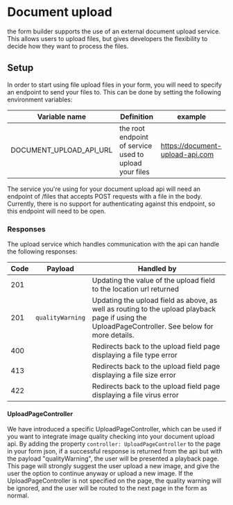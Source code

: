 # Document upload

the form builder supports the use of an external document upload service. This allows users to upload files, but gives developers the flexibility to decide how they want to process the files.

## Setup

In order to start using file upload files in your form, you will need to specify an endpoint to send your files to. This can be done by setting the following environment variables:

| Variable name           | Definition                                             | example                         |
| ----------------------- | ------------------------------------------------------ | ------------------------------- |
| DOCUMENT_UPLOAD_API_URL | the root endpoint of service used to upload your files | https://document-upload-api.com |

The service you're using for your document upload api will need an endpoint of /files that accepts POST requests with a file in the body. Currently, there is no support for authenticating against this endpoint, so this endpoint will need to be open.

### Responses

The upload service which handles communication with the api can handle the following responses:

| Code | Payload          | Handled by                                                                                                                                        |
| ---- | ---------------- | ------------------------------------------------------------------------------------------------------------------------------------------------- |
| 201  |                  | Updating the value of the upload field to the location url returned                                                                               |
| 201  | `qualityWarning` | Updating the upload field as above, as well as routing to the upload playback page if using the UploadPageController. See below for more details. |
| 400  |                  | Redirects back to the upload field page displaying a file type error                                                                              |
| 413  |                  | Redirects back to the upload field page displaying a file size error                                                                              |
| 422  |                  | Redirects back to the upload field page displaying a file virus error                                                                             |

#### UploadPageController

We have introduced a specific UploadPageController, which can be used if you want to integrate image quality checking into your document upload api.
By adding the property `controller: UploadPageController` to the page in your form json, if a successful response is returned from the api but with the payload "qualityWarning", the user will be presented a playback page.
This page will strongly suggest the user upload a new image, and give the user the option to continue anyway or upload a new image.
If the UploadPageController is not specified on the page, the quality warning will be ignored, and the user will be routed to the next page in the form as normal.
